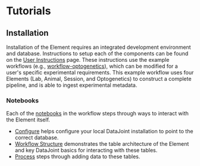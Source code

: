 # Tutorials

## Installation

Installation of the Element requires an integrated development environment and database.
Instructions to setup each of the components can be found on the 
[User Instructions](https://datajoint.com/docs/elements/user-guide/) page. These 
instructions use the example workflows
(e.g., [workflow-optogenetics](https://github.com/datajoint/workflow-optogenetics)), 
which can be modified for a user's specific experimental requirements.  This example
workflow uses four Elements (Lab, Animal, Session, and Optogenetics) to construct a
complete pipeline, and is able to ingest experimental metadata.

<!-- ### Videos

The [Element Optogenetics tutorial](https://www.youtube.com/watch?v=8FDjTuQ52gQ) gives an 
overview of the workflow files and notebooks as well as core concepts related to 
optogenetics research.

[![YouTube tutorial](https://img.youtube.com/vi/8FDjTuQ52gQ/0.jpg)](https://www.youtube.com/watch?v=8FDjTuQ52gQ) -->

### Notebooks

Each of the 
[notebooks](https://github.com/datajoint/workflow-optogenetics/tree/main/notebooks) in 
the workflow steps through ways to interact with the Element itself. 

- [Configure](./01-configure.ipynb)
   helps configure your local DataJoint installation to point to the correct database.
- [Workflow Structure](./02-workflow-structure-optional.ipynb) demonstrates the table
   architecture of the Element and key DataJoint basics for interacting with these
   tables.
- [Process](./03-process.ipynb) steps through adding data to these tables.
